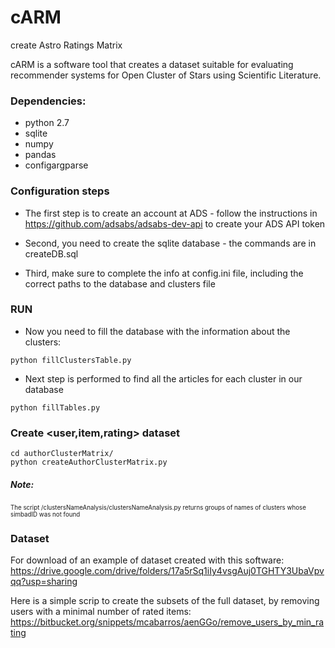 # cARM
create Astro Ratings Matrix

cARM is a software tool that creates a dataset suitable for evaluating recommender systems for Open Cluster of Stars using Scientific Literature.

### Dependencies:
* python 2.7
* sqlite
* numpy
* pandas
* configargparse


### Configuration steps
* The first step is to create an account at ADS - follow the instructions in https://github.com/adsabs/adsabs-dev-api
to create your ADS API token

* Second, you need to create the sqlite database - the commands are in createDB.sql

* Third, make sure to complete the info at config.ini file, including the correct paths to the database and clusters file


### RUN

* Now you need to fill the database with the information about the clusters: 

```
python fillClustersTable.py
```

* Next step is performed to find all the articles for each cluster in our database

```
python fillTables.py 
```

### Create <user,item,rating> dataset
```
cd authorClusterMatrix/
python createAuthorClusterMatrix.py
```


##### Note:
<sub><sup>The script /clustersNameAnalysis/clustersNameAnalysis.py returns groups of names of clusters whose
simbadID was not found</sup></sub>


### Dataset 
For download of an example of dataset created with this software:
https://drive.google.com/drive/folders/17a5rSq1iIy4vsgAuj0TGHTY3UbaVpvqq?usp=sharing


Here is a simple scrip to create the subsets of the full dataset, by removing users with a minimal number of rated items:
https://bitbucket.org/snippets/mcabarros/aenGGo/remove_users_by_min_rating